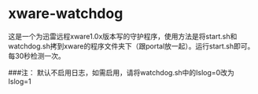 # xware-watchdog
这是一个为迅雷远程xware1.0x版本写的守护程序，使用方法是将start.sh和watchdog.sh拷到xware的程序文件夹下（跟portal放一起）。运行start.sh即可。每30秒检测一次。

###注：
默认不启用日志，如需启用，请将watchdog.sh中的Islog=0改为Islog=1

